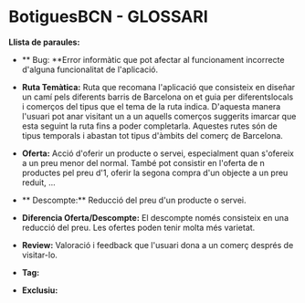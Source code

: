 # BotiguesBCN - GLOSSARI #

**Llista de paraules:**

- ** Bug: **Error informàtic que pot afectar al funcionament incorrecte d'alguna funcionalitat  de l'aplicació.

- **Ruta Temàtica:** Ruta que recomana l'aplicació que consisteix en diseñar un camí pels diferents barris de Barcelona on et guia per diferentslocals i comerços del tipus que el tema de la ruta indica. D'aquesta manera l'usuari pot anar visitant un a un aquells comerços suggerits imarcar que esta seguint la ruta fins a poder completarla. Aquestes rutes són de tipus temporals i abastan tot tipus d'àmbits del comerç de Barcelona.

- **Oferta:** Acció d'oferir un producte o servei, especialment quan s'ofereix a un preu menor del normal. També pot consistir en l'oferta de n productes pel preu d'1, oferir la segona compra d'un objecte a un preu reduit, ...

- ** Descompte:** Reducció del preu d'un producte o servei.

- **Diferencia Oferta/Descompte:** El descompte només consisteix en una reducció del preu. Les ofertes poden tenir molta més varietat.

- **Review:** Valoració i feedback que l'usuari dona a un comerç després de visitar-lo.

- **Tag:**

- **Exclusiu:**


